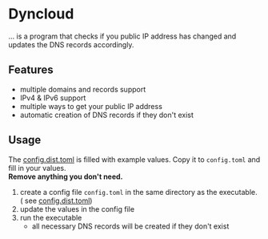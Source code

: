 # Dyncloud

... is a program that checks if you public IP address has changed and updates the DNS records accordingly.

## Features

- multiple domains and records support
- IPv4 & IPv6 support
- multiple ways to get your public IP address
- automatic creation of DNS records if they don't exist

## Usage

The [config.dist.toml](config.dist.toml) is filled with example values. Copy it to `config.toml` and fill in your
values.  
**Remove anything you don't need.**

1. create a config file `config.toml` in the same directory as the executable. (
   see [config.dist.toml](config.dist.toml))
2. update the values in the config file
3. run the executable
    - all necessary DNS records will be created if they don't exist
